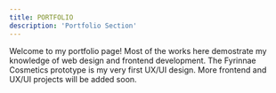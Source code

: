 ```yaml
---
title: PORTFOLIO
description: 'Portfolio Section'
---
```


Welcome to my portfolio page! Most of the works here demostrate my knowledge of web design and frontend development. The Fyrinnae Cosmetics prototype is my very first UX/UI design. More frontend and UX/UI projects will be added soon. 
